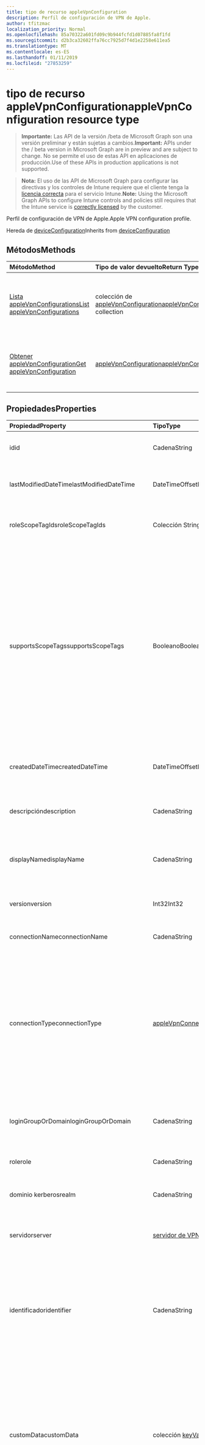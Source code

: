 ```yaml
---
title: tipo de recurso appleVpnConfiguration
description: Perfil de configuración de VPN de Apple.
author: tfitzmac
localization_priority: Normal
ms.openlocfilehash: 85a70322a601fd09c9b944fcfd1d07885fa8f1fd
ms.sourcegitcommit: d2b3ca32602ffa76cc7925d7f4d1e2258e611ea5
ms.translationtype: MT
ms.contentlocale: es-ES
ms.lasthandoff: 01/11/2019
ms.locfileid: "27853259"
---
```

# <a name="applevpnconfiguration-resource-type"></a><span data-ttu-id="8280c-103">tipo de recurso appleVpnConfiguration</span><span class="sxs-lookup"><span data-stu-id="8280c-103">appleVpnConfiguration resource type</span></span>

> <span data-ttu-id="8280c-104">**Importante:** Las API de la versión /beta de Microsoft Graph son una versión preliminar y están sujetas a cambios.</span><span class="sxs-lookup"><span data-stu-id="8280c-104">**Important:** APIs under the / beta version in Microsoft Graph are in preview and are subject to change.</span></span> <span data-ttu-id="8280c-105">No se permite el uso de estas API en aplicaciones de producción.</span><span class="sxs-lookup"><span data-stu-id="8280c-105">Use of these APIs in production applications is not supported.</span></span>

> <span data-ttu-id="8280c-106">**Nota:** El uso de las API de Microsoft Graph para configurar las directivas y los controles de Intune requiere que el cliente tenga la [licencia correcta](https://go.microsoft.com/fwlink/?linkid=839381) para el servicio Intune.</span><span class="sxs-lookup"><span data-stu-id="8280c-106">**Note:** Using the Microsoft Graph APIs to configure Intune controls and policies still requires that the Intune service is [correctly licensed](https://go.microsoft.com/fwlink/?linkid=839381) by the customer.</span></span>

<span data-ttu-id="8280c-107">Perfil de configuración de VPN de Apple.</span><span class="sxs-lookup"><span data-stu-id="8280c-107">Apple VPN configuration profile.</span></span>

<span data-ttu-id="8280c-108">Hereda de [deviceConfiguration](../resources/intune-deviceconfig-deviceconfiguration.md)</span><span class="sxs-lookup"><span data-stu-id="8280c-108">Inherits from [deviceConfiguration](../resources/intune-deviceconfig-deviceconfiguration.md)</span></span>

## <a name="methods"></a><span data-ttu-id="8280c-109">Métodos</span><span class="sxs-lookup"><span data-stu-id="8280c-109">Methods</span></span>
|<span data-ttu-id="8280c-110">Método</span><span class="sxs-lookup"><span data-stu-id="8280c-110">Method</span></span>|<span data-ttu-id="8280c-111">Tipo de valor devuelto</span><span class="sxs-lookup"><span data-stu-id="8280c-111">Return Type</span></span>|<span data-ttu-id="8280c-112">Descripción</span><span class="sxs-lookup"><span data-stu-id="8280c-112">Description</span></span>|
|:---|:---|:---|
|[<span data-ttu-id="8280c-113">Lista appleVpnConfigurations</span><span class="sxs-lookup"><span data-stu-id="8280c-113">List appleVpnConfigurations</span></span>](../api/intune-deviceconfig-applevpnconfiguration-list.md)|<span data-ttu-id="8280c-114">colección de [appleVpnConfiguration](../resources/intune-deviceconfig-applevpnconfiguration.md)</span><span class="sxs-lookup"><span data-stu-id="8280c-114">[appleVpnConfiguration](../resources/intune-deviceconfig-applevpnconfiguration.md) collection</span></span>|<span data-ttu-id="8280c-115">Propiedades de la lista y relaciones de los objetos [appleVpnConfiguration](../resources/intune-deviceconfig-applevpnconfiguration.md) .</span><span class="sxs-lookup"><span data-stu-id="8280c-115">List properties and relationships of the [appleVpnConfiguration](../resources/intune-deviceconfig-applevpnconfiguration.md) objects.</span></span>|
|[<span data-ttu-id="8280c-116">Obtener appleVpnConfiguration</span><span class="sxs-lookup"><span data-stu-id="8280c-116">Get appleVpnConfiguration</span></span>](../api/intune-deviceconfig-applevpnconfiguration-get.md)|[<span data-ttu-id="8280c-117">appleVpnConfiguration</span><span class="sxs-lookup"><span data-stu-id="8280c-117">appleVpnConfiguration</span></span>](../resources/intune-deviceconfig-applevpnconfiguration.md)|<span data-ttu-id="8280c-118">Leer las propiedades y las relaciones del objeto [appleVpnConfiguration](../resources/intune-deviceconfig-applevpnconfiguration.md) .</span><span class="sxs-lookup"><span data-stu-id="8280c-118">Read properties and relationships of the [appleVpnConfiguration](../resources/intune-deviceconfig-applevpnconfiguration.md) object.</span></span>|

## <a name="properties"></a><span data-ttu-id="8280c-119">Propiedades</span><span class="sxs-lookup"><span data-stu-id="8280c-119">Properties</span></span>
|<span data-ttu-id="8280c-120">Propiedad</span><span class="sxs-lookup"><span data-stu-id="8280c-120">Property</span></span>|<span data-ttu-id="8280c-121">Tipo</span><span class="sxs-lookup"><span data-stu-id="8280c-121">Type</span></span>|<span data-ttu-id="8280c-122">Descripción</span><span class="sxs-lookup"><span data-stu-id="8280c-122">Description</span></span>|
|:---|:---|:---|
|<span data-ttu-id="8280c-123">id</span><span class="sxs-lookup"><span data-stu-id="8280c-123">id</span></span>|<span data-ttu-id="8280c-124">Cadena</span><span class="sxs-lookup"><span data-stu-id="8280c-124">String</span></span>|<span data-ttu-id="8280c-125">Clave de la entidad.</span><span class="sxs-lookup"><span data-stu-id="8280c-125">Key of the entity.</span></span> <span data-ttu-id="8280c-126">Heredado de [deviceConfiguration](../resources/intune-deviceconfig-deviceconfiguration.md)</span><span class="sxs-lookup"><span data-stu-id="8280c-126">Inherited from [deviceConfiguration](../resources/intune-deviceconfig-deviceconfiguration.md)</span></span>|
|<span data-ttu-id="8280c-127">lastModifiedDateTime</span><span class="sxs-lookup"><span data-stu-id="8280c-127">lastModifiedDateTime</span></span>|<span data-ttu-id="8280c-128">DateTimeOffset</span><span class="sxs-lookup"><span data-stu-id="8280c-128">DateTimeOffset</span></span>|<span data-ttu-id="8280c-129">Fecha y hora en la que se modificó el objeto por última vez.</span><span class="sxs-lookup"><span data-stu-id="8280c-129">DateTime the object was last modified.</span></span> <span data-ttu-id="8280c-130">Heredado de [deviceConfiguration](../resources/intune-deviceconfig-deviceconfiguration.md)</span><span class="sxs-lookup"><span data-stu-id="8280c-130">Inherited from [deviceConfiguration](../resources/intune-deviceconfig-deviceconfiguration.md)</span></span>|
|<span data-ttu-id="8280c-131">roleScopeTagIds</span><span class="sxs-lookup"><span data-stu-id="8280c-131">roleScopeTagIds</span></span>|<span data-ttu-id="8280c-132">Colección String</span><span class="sxs-lookup"><span data-stu-id="8280c-132">String collection</span></span>|<span data-ttu-id="8280c-133">Lista de etiquetas de ámbito para esta instancia de entidad.</span><span class="sxs-lookup"><span data-stu-id="8280c-133">List of Scope Tags for this Entity instance.</span></span> <span data-ttu-id="8280c-134">Heredado de [deviceConfiguration](../resources/intune-deviceconfig-deviceconfiguration.md)</span><span class="sxs-lookup"><span data-stu-id="8280c-134">Inherited from [deviceConfiguration](../resources/intune-deviceconfig-deviceconfiguration.md)</span></span>|
|<span data-ttu-id="8280c-135">supportsScopeTags</span><span class="sxs-lookup"><span data-stu-id="8280c-135">supportsScopeTags</span></span>|<span data-ttu-id="8280c-136">Booleano</span><span class="sxs-lookup"><span data-stu-id="8280c-136">Boolean</span></span>|<span data-ttu-id="8280c-137">Indica si la configuración del dispositivo subyacente admite la asignación de etiquetas de ámbito.</span><span class="sxs-lookup"><span data-stu-id="8280c-137">Indicates whether or not the underlying Device Configuration supports the assignment of scope tags.</span></span> <span data-ttu-id="8280c-138">No se permite la asignación a la propiedad ScopeTags cuando este valor es false y entidades no estará visibles para los usuarios con ámbito.</span><span class="sxs-lookup"><span data-stu-id="8280c-138">Assigning to the ScopeTags property is not allowed when this value is false and entities will not be visible to scoped users.</span></span> <span data-ttu-id="8280c-139">Esto se produce para las directivas de heredado creadas en Silverlight y se puede resolver por eliminar y volver a crear la directiva en el Portal de Azure.</span><span class="sxs-lookup"><span data-stu-id="8280c-139">This occurs for Legacy policies created in Silverlight and can be resolved by deleting and recreating the policy in the Azure Portal.</span></span> <span data-ttu-id="8280c-140">Esta propiedad es de sólo lectura.</span><span class="sxs-lookup"><span data-stu-id="8280c-140">This property is read-only.</span></span> <span data-ttu-id="8280c-141">Heredado de [deviceConfiguration](../resources/intune-deviceconfig-deviceconfiguration.md)</span><span class="sxs-lookup"><span data-stu-id="8280c-141">Inherited from [deviceConfiguration](../resources/intune-deviceconfig-deviceconfiguration.md)</span></span>|
|<span data-ttu-id="8280c-142">createdDateTime</span><span class="sxs-lookup"><span data-stu-id="8280c-142">createdDateTime</span></span>|<span data-ttu-id="8280c-143">DateTimeOffset</span><span class="sxs-lookup"><span data-stu-id="8280c-143">DateTimeOffset</span></span>|<span data-ttu-id="8280c-144">Fecha y hora en la que se creó el objeto.</span><span class="sxs-lookup"><span data-stu-id="8280c-144">DateTime the object was created.</span></span> <span data-ttu-id="8280c-145">Heredado de [deviceConfiguration](../resources/intune-deviceconfig-deviceconfiguration.md)</span><span class="sxs-lookup"><span data-stu-id="8280c-145">Inherited from [deviceConfiguration](../resources/intune-deviceconfig-deviceconfiguration.md)</span></span>|
|<span data-ttu-id="8280c-146">descripción</span><span class="sxs-lookup"><span data-stu-id="8280c-146">description</span></span>|<span data-ttu-id="8280c-147">Cadena</span><span class="sxs-lookup"><span data-stu-id="8280c-147">String</span></span>|<span data-ttu-id="8280c-148">Descripción proporcionada por el administrador de la configuración del dispositivo.</span><span class="sxs-lookup"><span data-stu-id="8280c-148">Admin provided description of the Device Configuration.</span></span> <span data-ttu-id="8280c-149">Heredado de [deviceConfiguration](../resources/intune-deviceconfig-deviceconfiguration.md)</span><span class="sxs-lookup"><span data-stu-id="8280c-149">Inherited from [deviceConfiguration](../resources/intune-deviceconfig-deviceconfiguration.md)</span></span>|
|<span data-ttu-id="8280c-150">displayName</span><span class="sxs-lookup"><span data-stu-id="8280c-150">displayName</span></span>|<span data-ttu-id="8280c-151">Cadena</span><span class="sxs-lookup"><span data-stu-id="8280c-151">String</span></span>|<span data-ttu-id="8280c-152">Nombre proporcionado por el administrador de la configuración del dispositivo.</span><span class="sxs-lookup"><span data-stu-id="8280c-152">Admin provided name of the device configuration.</span></span> <span data-ttu-id="8280c-153">Heredado de [deviceConfiguration](../resources/intune-deviceconfig-deviceconfiguration.md)</span><span class="sxs-lookup"><span data-stu-id="8280c-153">Inherited from [deviceConfiguration](../resources/intune-deviceconfig-deviceconfiguration.md)</span></span>|
|<span data-ttu-id="8280c-154">version</span><span class="sxs-lookup"><span data-stu-id="8280c-154">version</span></span>|<span data-ttu-id="8280c-155">Int32</span><span class="sxs-lookup"><span data-stu-id="8280c-155">Int32</span></span>|<span data-ttu-id="8280c-156">Versión de la configuración del dispositivo.</span><span class="sxs-lookup"><span data-stu-id="8280c-156">Version of the device configuration.</span></span> <span data-ttu-id="8280c-157">Heredado de [deviceConfiguration](../resources/intune-deviceconfig-deviceconfiguration.md)</span><span class="sxs-lookup"><span data-stu-id="8280c-157">Inherited from [deviceConfiguration](../resources/intune-deviceconfig-deviceconfiguration.md)</span></span>|
|<span data-ttu-id="8280c-158">connectionName</span><span class="sxs-lookup"><span data-stu-id="8280c-158">connectionName</span></span>|<span data-ttu-id="8280c-159">Cadena</span><span class="sxs-lookup"><span data-stu-id="8280c-159">String</span></span>|<span data-ttu-id="8280c-160">Nombre de la conexión que se muestra al usuario.</span><span class="sxs-lookup"><span data-stu-id="8280c-160">Connection name displayed to the user.</span></span>|
|<span data-ttu-id="8280c-161">connectionType</span><span class="sxs-lookup"><span data-stu-id="8280c-161">connectionType</span></span>|[<span data-ttu-id="8280c-162">appleVpnConnectionType</span><span class="sxs-lookup"><span data-stu-id="8280c-162">appleVpnConnectionType</span></span>](../resources/intune-deviceconfig-applevpnconnectiontype.md)|<span data-ttu-id="8280c-163">Tipo de conexión.</span><span class="sxs-lookup"><span data-stu-id="8280c-163">Connection type.</span></span> <span data-ttu-id="8280c-164">Los valores posibles son: `ciscoAnyConnect`, `pulseSecure`, `f5EdgeClient`, `dellSonicWallMobileConnect`, `checkPointCapsuleVpn`, `customVpn`, `ciscoIPSec`, `citrix`, `ciscoAnyConnectV2`, `paloAltoGlobalProtect`, `zscalerPrivateAccess`, `f5Access2018`, `citrixSso`, `paloAltoGlobalProtectV2`.</span><span class="sxs-lookup"><span data-stu-id="8280c-164">Possible values are: `ciscoAnyConnect`, `pulseSecure`, `f5EdgeClient`, `dellSonicWallMobileConnect`, `checkPointCapsuleVpn`, `customVpn`, `ciscoIPSec`, `citrix`, `ciscoAnyConnectV2`, `paloAltoGlobalProtect`, `zscalerPrivateAccess`, `f5Access2018`, `citrixSso`, `paloAltoGlobalProtectV2`.</span></span>|
|<span data-ttu-id="8280c-165">loginGroupOrDomain</span><span class="sxs-lookup"><span data-stu-id="8280c-165">loginGroupOrDomain</span></span>|<span data-ttu-id="8280c-166">Cadena</span><span class="sxs-lookup"><span data-stu-id="8280c-166">String</span></span>|<span data-ttu-id="8280c-167">Grupo de inicio de sesión o dominio cuando se establece el tipo de conexión a Dell SonicWALL Mobile conexión.</span><span class="sxs-lookup"><span data-stu-id="8280c-167">Login group or domain when connection type is set to Dell SonicWALL Mobile Connection.</span></span>|
|<span data-ttu-id="8280c-168">role</span><span class="sxs-lookup"><span data-stu-id="8280c-168">role</span></span>|<span data-ttu-id="8280c-169">Cadena</span><span class="sxs-lookup"><span data-stu-id="8280c-169">String</span></span>|<span data-ttu-id="8280c-170">Función de tipo de conexión se establece en impulsos seguro.</span><span class="sxs-lookup"><span data-stu-id="8280c-170">Role when connection type is set to Pulse Secure.</span></span>|
|<span data-ttu-id="8280c-171">dominio kerberos</span><span class="sxs-lookup"><span data-stu-id="8280c-171">realm</span></span>|<span data-ttu-id="8280c-172">Cadena</span><span class="sxs-lookup"><span data-stu-id="8280c-172">String</span></span>|<span data-ttu-id="8280c-173">Dominio Kerberos cuando se establece el tipo de conexión a impulsos seguro.</span><span class="sxs-lookup"><span data-stu-id="8280c-173">Realm when connection type is set to Pulse Secure.</span></span>|
|<span data-ttu-id="8280c-174">servidor</span><span class="sxs-lookup"><span data-stu-id="8280c-174">server</span></span>|[<span data-ttu-id="8280c-175">servidor de VPN</span><span class="sxs-lookup"><span data-stu-id="8280c-175">vpnServer</span></span>](../resources/intune-deviceconfig-vpnserver.md)|<span data-ttu-id="8280c-176">Servidor de VPN en la red.</span><span class="sxs-lookup"><span data-stu-id="8280c-176">VPN Server on the network.</span></span> <span data-ttu-id="8280c-177">Asegúrese de que los usuarios finales pueden tener acceso a esta ubicación de red.</span><span class="sxs-lookup"><span data-stu-id="8280c-177">Make sure end users can access this network location.</span></span>|
|<span data-ttu-id="8280c-178">identificador</span><span class="sxs-lookup"><span data-stu-id="8280c-178">identifier</span></span>|<span data-ttu-id="8280c-179">Cadena</span><span class="sxs-lookup"><span data-stu-id="8280c-179">String</span></span>|<span data-ttu-id="8280c-180">Identificador proporcionado por el proveedor de VPN cuando se establece el tipo de conexión a VPN personalizado.</span><span class="sxs-lookup"><span data-stu-id="8280c-180">Identifier provided by VPN vendor when connection type is set to Custom VPN.</span></span> <span data-ttu-id="8280c-181">Por ejemplo: AnyConnect de Cisco usa un identificador de la com.cisco.anyconnect.applevpn.plugin de formulario</span><span class="sxs-lookup"><span data-stu-id="8280c-181">For example: Cisco AnyConnect uses an identifier of the form com.cisco.anyconnect.applevpn.plugin</span></span>|
|<span data-ttu-id="8280c-182">customData</span><span class="sxs-lookup"><span data-stu-id="8280c-182">customData</span></span>|<span data-ttu-id="8280c-183">colección [keyValue](../resources/intune-deviceconfig-keyvalue.md)</span><span class="sxs-lookup"><span data-stu-id="8280c-183">[keyValue](../resources/intune-deviceconfig-keyvalue.md) collection</span></span>|<span data-ttu-id="8280c-184">Datos personalizados cuando se establece el tipo de conexión a VPN personalizado.</span><span class="sxs-lookup"><span data-stu-id="8280c-184">Custom data when connection type is set to Custom VPN.</span></span> <span data-ttu-id="8280c-185">Use este campo para habilitar la funcionalidad no admitida por Intune, pero disponible en la solución de VPN.</span><span class="sxs-lookup"><span data-stu-id="8280c-185">Use this field to enable functionality not supported by Intune, but available in your VPN solution.</span></span> <span data-ttu-id="8280c-186">Póngase en contacto con su proveedor de VPN para obtener información sobre cómo agregar estos pares de clave y valor.</span><span class="sxs-lookup"><span data-stu-id="8280c-186">Contact your VPN vendor to learn how to add these key/value pairs.</span></span> <span data-ttu-id="8280c-187">Esta colección puede contener un máximo de 25 elementos.</span><span class="sxs-lookup"><span data-stu-id="8280c-187">This collection can contain a maximum of 25 elements.</span></span>|
|<span data-ttu-id="8280c-188">customKeyValueData</span><span class="sxs-lookup"><span data-stu-id="8280c-188">customKeyValueData</span></span>|<span data-ttu-id="8280c-189">Colección [keyValuePair](../resources/intune-shared-keyvaluepair.md)</span><span class="sxs-lookup"><span data-stu-id="8280c-189">[keyValuePair](../resources/intune-shared-keyvaluepair.md) collection</span></span>|<span data-ttu-id="8280c-190">Datos personalizados cuando se establece el tipo de conexión a VPN personalizado.</span><span class="sxs-lookup"><span data-stu-id="8280c-190">Custom data when connection type is set to Custom VPN.</span></span> <span data-ttu-id="8280c-191">Use este campo para habilitar la funcionalidad no admitida por Intune, pero disponible en la solución de VPN.</span><span class="sxs-lookup"><span data-stu-id="8280c-191">Use this field to enable functionality not supported by Intune, but available in your VPN solution.</span></span> <span data-ttu-id="8280c-192">Póngase en contacto con su proveedor de VPN para obtener información sobre cómo agregar estos pares de clave y valor.</span><span class="sxs-lookup"><span data-stu-id="8280c-192">Contact your VPN vendor to learn how to add these key/value pairs.</span></span> <span data-ttu-id="8280c-193">Esta colección puede contener un máximo de 25 elementos.</span><span class="sxs-lookup"><span data-stu-id="8280c-193">This collection can contain a maximum of 25 elements.</span></span>|
|<span data-ttu-id="8280c-194">enableSplitTunneling</span><span class="sxs-lookup"><span data-stu-id="8280c-194">enableSplitTunneling</span></span>|<span data-ttu-id="8280c-195">Booleano</span><span class="sxs-lookup"><span data-stu-id="8280c-195">Boolean</span></span>|<span data-ttu-id="8280c-196">Enviar todo el tráfico de red a través de VPN.</span><span class="sxs-lookup"><span data-stu-id="8280c-196">Send all network traffic through VPN.</span></span>|
|<span data-ttu-id="8280c-197">authenticationMethod</span><span class="sxs-lookup"><span data-stu-id="8280c-197">authenticationMethod</span></span>|[<span data-ttu-id="8280c-198">vpnAuthenticationMethod</span><span class="sxs-lookup"><span data-stu-id="8280c-198">vpnAuthenticationMethod</span></span>](../resources/intune-deviceconfig-vpnauthenticationmethod.md)|<span data-ttu-id="8280c-199">Método de autenticación para esta conexión VPN.</span><span class="sxs-lookup"><span data-stu-id="8280c-199">Authentication method for this VPN connection.</span></span> <span data-ttu-id="8280c-200">Los valores posibles son: `certificate` y `usernameAndPassword`.</span><span class="sxs-lookup"><span data-stu-id="8280c-200">Possible values are: `certificate`, `usernameAndPassword`.</span></span>|
|<span data-ttu-id="8280c-201">enablePerApp</span><span class="sxs-lookup"><span data-stu-id="8280c-201">enablePerApp</span></span>|<span data-ttu-id="8280c-202">Booleano</span><span class="sxs-lookup"><span data-stu-id="8280c-202">Boolean</span></span>|<span data-ttu-id="8280c-203">Si se establece en true, crea de carga por aplicación VPN que más adelante se puede asociar con las aplicaciones que pueden desencadenar este conexiones VPN en dispositivo de iOS del usuario final.</span><span class="sxs-lookup"><span data-stu-id="8280c-203">Setting this to true creates Per-App VPN payload which can later be associated with Apps that can trigger this VPN conneciton on the end user's iOS device.</span></span>|
|<span data-ttu-id="8280c-204">safariDomains</span><span class="sxs-lookup"><span data-stu-id="8280c-204">safariDomains</span></span>|<span data-ttu-id="8280c-205">Colección String</span><span class="sxs-lookup"><span data-stu-id="8280c-205">String collection</span></span>|<span data-ttu-id="8280c-206">Dominios de Safari cuando está habilitada esta VPN por la configuración de la aplicación.</span><span class="sxs-lookup"><span data-stu-id="8280c-206">Safari domains when this VPN per App setting is enabled.</span></span> <span data-ttu-id="8280c-207">Además de las aplicaciones asociadas con esta VPN, dominios de Safari especifiquen aquí también podrá desencadenar esta conexión VPN.</span><span class="sxs-lookup"><span data-stu-id="8280c-207">In addition to the apps associated with this VPN, Safari domains specified here will also be able to trigger this VPN connection.</span></span>|
|<span data-ttu-id="8280c-208">onDemandRules</span><span class="sxs-lookup"><span data-stu-id="8280c-208">onDemandRules</span></span>|<span data-ttu-id="8280c-209">colección de [vpnOnDemandRule](../resources/intune-deviceconfig-vpnondemandrule.md)</span><span class="sxs-lookup"><span data-stu-id="8280c-209">[vpnOnDemandRule](../resources/intune-deviceconfig-vpnondemandrule.md) collection</span></span>|<span data-ttu-id="8280c-210">Reglas de On Demand.</span><span class="sxs-lookup"><span data-stu-id="8280c-210">On-Demand Rules.</span></span> <span data-ttu-id="8280c-211">Esta colección puede contener un máximo de 500 elementos.</span><span class="sxs-lookup"><span data-stu-id="8280c-211">This collection can contain a maximum of 500 elements.</span></span>|
|<span data-ttu-id="8280c-212">proxyServer</span><span class="sxs-lookup"><span data-stu-id="8280c-212">proxyServer</span></span>|[<span data-ttu-id="8280c-213">vpnProxyServer</span><span class="sxs-lookup"><span data-stu-id="8280c-213">vpnProxyServer</span></span>](../resources/intune-deviceconfig-vpnproxyserver.md)|<span data-ttu-id="8280c-214">Servidor proxy.</span><span class="sxs-lookup"><span data-stu-id="8280c-214">Proxy Server.</span></span>|
|<span data-ttu-id="8280c-215">optInToDeviceIdSharing</span><span class="sxs-lookup"><span data-stu-id="8280c-215">optInToDeviceIdSharing</span></span>|<span data-ttu-id="8280c-216">Booleano</span><span class="sxs-lookup"><span data-stu-id="8280c-216">Boolean</span></span>|<span data-ttu-id="8280c-217">Participar en uso compartido de identificador del dispositivo a los clientes de vpn de terceros para su uso durante la validación de control de acceso de red.</span><span class="sxs-lookup"><span data-stu-id="8280c-217">Opt-In to sharing the device's Id to third-party vpn clients for use during network access control validation.</span></span>|

## <a name="relationships"></a><span data-ttu-id="8280c-218">Relaciones</span><span class="sxs-lookup"><span data-stu-id="8280c-218">Relationships</span></span>
|<span data-ttu-id="8280c-219">Relación</span><span class="sxs-lookup"><span data-stu-id="8280c-219">Relationship</span></span>|<span data-ttu-id="8280c-220">Tipo</span><span class="sxs-lookup"><span data-stu-id="8280c-220">Type</span></span>|<span data-ttu-id="8280c-221">Description</span><span class="sxs-lookup"><span data-stu-id="8280c-221">Description</span></span>|
|:---|:---|:---|
|<span data-ttu-id="8280c-222">groupAssignments</span><span class="sxs-lookup"><span data-stu-id="8280c-222">groupAssignments</span></span>|<span data-ttu-id="8280c-223">colección de [deviceConfigurationGroupAssignment](../resources/intune-deviceconfig-deviceconfigurationgroupassignment.md)</span><span class="sxs-lookup"><span data-stu-id="8280c-223">[deviceConfigurationGroupAssignment](../resources/intune-deviceconfig-deviceconfigurationgroupassignment.md) collection</span></span>|<span data-ttu-id="8280c-224">La lista de asignaciones de grupo para el perfil de configuración del dispositivo.</span><span class="sxs-lookup"><span data-stu-id="8280c-224">The list of group assignments for the device configuration profile.</span></span> <span data-ttu-id="8280c-225">Heredado de [deviceConfiguration](../resources/intune-deviceconfig-deviceconfiguration.md)</span><span class="sxs-lookup"><span data-stu-id="8280c-225">Inherited from [deviceConfiguration](../resources/intune-deviceconfig-deviceconfiguration.md)</span></span>|
|<span data-ttu-id="8280c-226">asignaciones</span><span class="sxs-lookup"><span data-stu-id="8280c-226">assignments</span></span>|<span data-ttu-id="8280c-227">Colección [deviceConfigurationAssignment](../resources/intune-deviceconfig-deviceconfigurationassignment.md)</span><span class="sxs-lookup"><span data-stu-id="8280c-227">[deviceConfigurationAssignment](../resources/intune-deviceconfig-deviceconfigurationassignment.md) collection</span></span>|<span data-ttu-id="8280c-228">La lista de tareas para el perfil de configuración del dispositivo.</span><span class="sxs-lookup"><span data-stu-id="8280c-228">The list of assignments for the device configuration profile.</span></span> <span data-ttu-id="8280c-229">Heredado de [deviceConfiguration](../resources/intune-deviceconfig-deviceconfiguration.md)</span><span class="sxs-lookup"><span data-stu-id="8280c-229">Inherited from [deviceConfiguration](../resources/intune-deviceconfig-deviceconfiguration.md)</span></span>|
|<span data-ttu-id="8280c-230">deviceStatuses</span><span class="sxs-lookup"><span data-stu-id="8280c-230">deviceStatuses</span></span>|<span data-ttu-id="8280c-231">Colección [deviceConfigurationDeviceStatus](../resources/intune-deviceconfig-deviceconfigurationdevicestatus.md)</span><span class="sxs-lookup"><span data-stu-id="8280c-231">[deviceConfigurationDeviceStatus](../resources/intune-deviceconfig-deviceconfigurationdevicestatus.md) collection</span></span>|<span data-ttu-id="8280c-232">Estado de instalación de configuración del dispositivo por dispositivo.</span><span class="sxs-lookup"><span data-stu-id="8280c-232">Device configuration installation status by device.</span></span> <span data-ttu-id="8280c-233">Heredado de [deviceConfiguration](../resources/intune-deviceconfig-deviceconfiguration.md)</span><span class="sxs-lookup"><span data-stu-id="8280c-233">Inherited from [deviceConfiguration](../resources/intune-deviceconfig-deviceconfiguration.md)</span></span>|
|<span data-ttu-id="8280c-234">userStatuses</span><span class="sxs-lookup"><span data-stu-id="8280c-234">userStatuses</span></span>|<span data-ttu-id="8280c-235">Colección [deviceConfigurationUserStatus](../resources/intune-deviceconfig-deviceconfigurationuserstatus.md)</span><span class="sxs-lookup"><span data-stu-id="8280c-235">[deviceConfigurationUserStatus](../resources/intune-deviceconfig-deviceconfigurationuserstatus.md) collection</span></span>|<span data-ttu-id="8280c-236">Estado de instalación de configuración de dispositivo por usuario.</span><span class="sxs-lookup"><span data-stu-id="8280c-236">Device configuration installation status by user.</span></span> <span data-ttu-id="8280c-237">Heredado de [deviceConfiguration](../resources/intune-deviceconfig-deviceconfiguration.md)</span><span class="sxs-lookup"><span data-stu-id="8280c-237">Inherited from [deviceConfiguration](../resources/intune-deviceconfig-deviceconfiguration.md)</span></span>|
|<span data-ttu-id="8280c-238">deviceStatusOverview</span><span class="sxs-lookup"><span data-stu-id="8280c-238">deviceStatusOverview</span></span>|[<span data-ttu-id="8280c-239">deviceConfigurationDeviceOverview</span><span class="sxs-lookup"><span data-stu-id="8280c-239">deviceConfigurationDeviceOverview</span></span>](../resources/intune-deviceconfig-deviceconfigurationdeviceoverview.md)|<span data-ttu-id="8280c-240">Información general sobre el estado de dispositivos de la configuración de dispositivo. Heredado de [deviceConfiguration](../resources/intune-deviceconfig-deviceconfiguration.md)</span><span class="sxs-lookup"><span data-stu-id="8280c-240">Device Configuration devices status overview Inherited from [deviceConfiguration](../resources/intune-deviceconfig-deviceconfiguration.md)</span></span>|
|<span data-ttu-id="8280c-241">userStatusOverview</span><span class="sxs-lookup"><span data-stu-id="8280c-241">userStatusOverview</span></span>|[<span data-ttu-id="8280c-242">deviceConfigurationUserOverview</span><span class="sxs-lookup"><span data-stu-id="8280c-242">deviceConfigurationUserOverview</span></span>](../resources/intune-deviceconfig-deviceconfigurationuseroverview.md)|<span data-ttu-id="8280c-243">Información general sobre el estado de usuarios de la configuración de dispositivo. Heredado de [deviceConfiguration](../resources/intune-deviceconfig-deviceconfiguration.md)</span><span class="sxs-lookup"><span data-stu-id="8280c-243">Device Configuration users status overview Inherited from [deviceConfiguration](../resources/intune-deviceconfig-deviceconfiguration.md)</span></span>|
|<span data-ttu-id="8280c-244">deviceSettingStateSummaries</span><span class="sxs-lookup"><span data-stu-id="8280c-244">deviceSettingStateSummaries</span></span>|<span data-ttu-id="8280c-245">Colección [settingStateDeviceSummary](../resources/intune-deviceconfig-settingstatedevicesummary.md)</span><span class="sxs-lookup"><span data-stu-id="8280c-245">[settingStateDeviceSummary](../resources/intune-deviceconfig-settingstatedevicesummary.md) collection</span></span>|<span data-ttu-id="8280c-246">Resumen de dispositivo sobre el estado de configuración de la configuración de dispositivo. Heredado de [deviceConfiguration](../resources/intune-deviceconfig-deviceconfiguration.md)</span><span class="sxs-lookup"><span data-stu-id="8280c-246">Device Configuration Setting State Device Summary Inherited from [deviceConfiguration](../resources/intune-deviceconfig-deviceconfiguration.md)</span></span>|

## <a name="json-representation"></a><span data-ttu-id="8280c-247">Representación JSON</span><span class="sxs-lookup"><span data-stu-id="8280c-247">JSON Representation</span></span>
<span data-ttu-id="8280c-248">Aquí tiene una representación JSON del recurso.</span><span class="sxs-lookup"><span data-stu-id="8280c-248">Here is a JSON representation of the resource.</span></span>
<!-- {
  "blockType": "resource",
  "keyProperty": "id",
  "@odata.type": "microsoft.graph.appleVpnConfiguration"
}
-->
``` json
{
  "@odata.type": "#microsoft.graph.appleVpnConfiguration",
  "id": "String (identifier)",
  "lastModifiedDateTime": "String (timestamp)",
  "roleScopeTagIds": [
    "String"
  ],
  "supportsScopeTags": true,
  "createdDateTime": "String (timestamp)",
  "description": "String",
  "displayName": "String",
  "version": 1024,
  "connectionName": "String",
  "connectionType": "String",
  "loginGroupOrDomain": "String",
  "role": "String",
  "realm": "String",
  "server": {
    "@odata.type": "microsoft.graph.vpnServer",
    "description": "String",
    "address": "String",
    "isDefaultServer": true
  },
  "identifier": "String",
  "customData": [
    {
      "@odata.type": "microsoft.graph.keyValue",
      "key": "String",
      "value": "String"
    }
  ],
  "customKeyValueData": [
    {
      "@odata.type": "microsoft.graph.keyValuePair",
      "name": "String",
      "value": "String"
    }
  ],
  "enableSplitTunneling": true,
  "authenticationMethod": "String",
  "enablePerApp": true,
  "safariDomains": [
    "String"
  ],
  "onDemandRules": [
    {
      "@odata.type": "microsoft.graph.vpnOnDemandRule",
      "ssids": [
        "String"
      ],
      "dnsSearchDomains": [
        "String"
      ],
      "probeUrl": "String",
      "action": "String",
      "domainAction": "String",
      "domains": [
        "String"
      ],
      "probeRequiredUrl": "String"
    }
  ],
  "proxyServer": {
    "@odata.type": "microsoft.graph.vpnProxyServer",
    "automaticConfigurationScriptUrl": "String",
    "address": "String",
    "port": 1024
  },
  "optInToDeviceIdSharing": true
}
```





